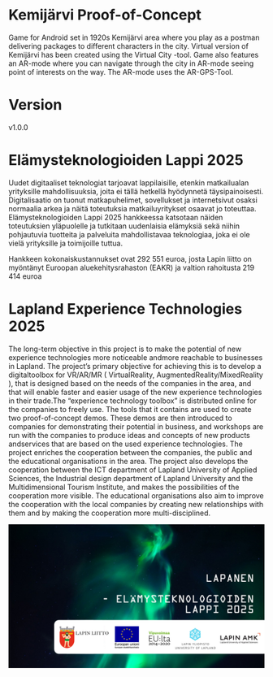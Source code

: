 # Kemijärvi Proof-of-Concept
Game for Android set in 1920s Kemijärvi area where you play as a postman delivering packages to different characters in the city. Virtual version of Kemijärvi has been created using the Virtual City -tool. Game also features an AR-mode where you can navigate through the city in AR-mode seeing point of interests on the way. The AR-mode uses the AR-GPS-Tool.

# Version
v1.0.0

# Elämysteknologioiden Lappi 2025

Uudet digitaaliset teknologiat tarjoavat lappilaisille, etenkin matkailualan yrityksille mahdollisuuksia, joita ei tällä hetkellä hyödynnetä täysipainoisesti. Digitalisaatio on tuonut matkapuhelimet, sovellukset ja internetsivut osaksi normaalia arkea ja näitä toteutuksia matkailuyritykset osaavat jo toteuttaa. Elämysteknologioiden Lappi 2025 hankkeessa katsotaan näiden toteutuksien yläpuolelle ja tutkitaan uudenlaisia elämyksiä sekä niihin pohjautuvia tuotteita ja palveluita mahdollistavaa teknologiaa, joka ei ole vielä yrityksille ja toimijoille tuttua.

Hankkeen kokonaiskustannukset ovat 292 551 euroa, josta Lapin liitto on myöntänyt Euroopan aluekehitysrahaston (EAKR) ja valtion rahoitusta 219 414 euroa

# Lapland Experience Technologies 2025
The long-term objective in this project is to make the potential of new experience technologies more noticeable andmore reachable to businesses in Lapland. The project’s primary objective for achieving this is to develop a digitaltoolbox for  VR/AR/MR ( VirtualReality, AugmentedReality/MixedReality ), that is designed based on the needs of the companies in the area, and that will enable faster and easier usage of the new experience technologies in their trade.The “experience technology toolbox” is distributed online for the companies to freely use. The tools that it contains are used to create two proof-of-concept demos. These demos are then introduced to companies for demonstrating their potential in business, and workshops are run with the companies to produce ideas and concepts of new products andservices that are based on the used experience technologies. The project enriches the cooperation between the companies, the public and the educational organisations in the area. The project also develops the cooperation between the ICT department of Lapland University of Applied Sciences, the Industrial design department of Lapland University and the Multidimensional Tourism Institute, and makes the possibilities of the cooperation more visible. The educational organisations also aim to improve the cooperation with the local companies by creating new relationships with them and by making the cooperation more multi-disciplined.

![Screenshot](LapanenLogo.jpg)
